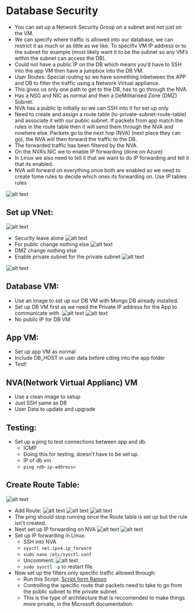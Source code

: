 # Database Security

- You can set up a Network Security Group on a subnet and not just on the VM.
- We can specify where traffic is allowed into our database, we can restrict it as much or as little as we like. To specifiv VM IP address or to the subnet for example (most likely want it to be the subnet so any VM’s within the subnet can access the DB).
- Could not have a public IP on the DB which means you’d have to SSH into the app VM then have a jumpbox into the DB VM.
- User Routes: Special routing so we have something inbetween the APP and DB to filter the traffic using a Network Virtual appliance.
- This gives us only one path to get to the DB, has to go through the NVA.
- Has a NSG and NIC as normal and then a DeMilitarised Zone (DMZ) Subnet.
- NVA has a public Ip initially so we can SSH into it for set up only
- Need to create and assign a route table (to-private-subnet-route-table) and associate it with our public subnet. If packets from app match the rules in the route table then it will send them through the NVA and nowhere else. Packets go to the next hop (NVA) (next place they can go), the NVA will then forward the traffic to the DB.
- The forwarded traffic has been filtered by the NVA.
- On the NVA’s NIC we to enable IP forwarding (done on Azure)
- In Linux we also need to tell it that we want to do IP forwarding and tell it that its enabled.
- NVA will forward on everything once both are enabled so we need to create fome rules to decide which ones its forwarding on. Use IP tables rules

![alt text](images/security_diagram.png)

## Set up VNet:
![alt text](images/create_vnet.png)
- Security leave alone
![alt text](images/vnet_2.png)
- For public change nothing else
![alt text](images/dmz_subnet.png)
- DMZ change nothing else
- Enable private subnet for the private subnet
![alt text](images/private_enabled.png)

![alt text](images/subnet_created.png)

## Database VM:
- Use an image to set up our DB VM with Mongo DB already installed.
- Set up DB VM first as we need the Private IP address for the App to communicate with.
![alt text](images/db_vm_1.png)
![alt text](images/db_vm_2.png)
- No public IP for DB VM

## App VM:
- Set up app VM as normal
- Include DB_HOST in user data before cding into the app folder
- Test!

## NVA(Network Virtual Applianc) VM
- Use a clean image to setup
- Just SSH same as DB
- User Data to update and upgrade

## Testing:
- Set up a ping to test connections between app and db.
    - ICMP
    - Doing this for testing, doesn’t have to be set up.
    - IP of db vm
    - `ping <db-ip-address>`


## Create Route Table:
![alt text](images/create_route_table.png)
- Add Route:
![alt text](images/add_route_1.png)
![alt text](images/add_route_2.png)
![alt text](images/associate_subnet.png)
- The ping should stop running once the Route table is set up but the rule isn't created.
- Next set up IP forwarding on NVA
![alt text](images/ip_forwarding_1.png)
![alt text](images/ip_forwarding_2.png)
- Set up IP forwarding in Linux:
  - SSH into NVA
  - `sysctl net.ipv4.ip_forward`
  - `sudo nano /etc/sysctl.conf`
  - Uncomment:
    ![alt text](images/ip_forwarding_3.png)
  - `sudo sysctl -p` to restart file
- Now set up the filters only specific traffic allowed through:
    - Run this Script: [Script form Ramon](ip_rules.sh)
    - Controlling the specific route that packets need to take to go from the public subnet to the private subnet.
    - This is the type of architecture that is reccomended to make things more private, in the Microsoft documentation.